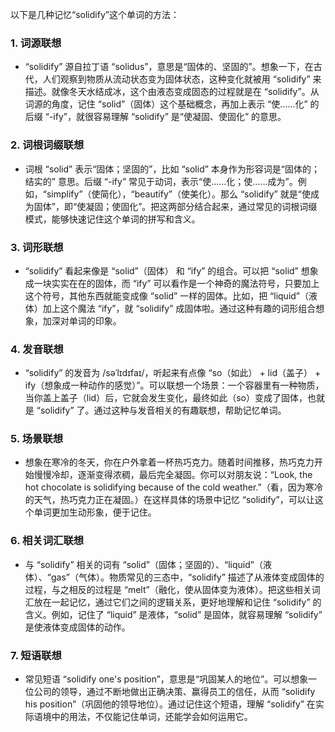 以下是几种记忆“solidify”这个单词的方法：

### 1. 词源联想
 - “solidify” 源自拉丁语 “solidus”，意思是“固体的、坚固的”。想象一下，在古代，人们观察到物质从流动状态变为固体状态，这种变化就被用 “solidify” 来描述。就像冬天水结成冰，这个由液态变成固态的过程就是在 “solidify”。从词源的角度，记住 “solid”（固体）这个基础概念，再加上表示 “使……化” 的后缀 “-ify”，就很容易理解 “solidify” 是“使凝固、使固化” 的意思。

### 2. 词根词缀联想
 - 词根 “solid” 表示“固体；坚固的”，比如 “solid” 本身作为形容词是“固体的；结实的” 意思。后缀 “-ify” 常见于动词，表示“使……化；使……成为”。例如，“simplify”（使简化），“beautify”（使美化）。那么 “solidify” 就是“使成为固体”，即“使凝固；使固化”。把这两部分结合起来，通过常见的词根词缀模式，能够快速记住这个单词的拼写和含义。

### 3. 词形联想
 - “solidify” 看起来像是 “solid”（固体） 和 “ify” 的组合。可以把 “solid” 想象成一块实实在在的固体，而 “ify” 可以看作是一个神奇的魔法符号，只要加上这个符号，其他东西就能变成像 “solid” 一样的固体。比如，把 “liquid”（液体）加上这个魔法 “ify”，就 “solidify” 成固体啦。通过这种有趣的词形组合想象，加深对单词的印象。

### 4. 发音联想
 - “solidify” 的发音为 /səˈlɪdɪfaɪ/，听起来有点像 “so（如此） + lid（盖子） + ify（想象成一种动作的感觉）”。可以联想一个场景：一个容器里有一种物质，当你盖上盖子（lid）后，它就会发生变化，最终如此（so）变成了固体，也就是 “solidify” 了。通过这种与发音相关的有趣联想，帮助记忆单词。

### 5. 场景联想
 - 想象在寒冷的冬天，你在户外拿着一杯热巧克力。随着时间推移，热巧克力开始慢慢冷却，逐渐变得浓稠，最后完全凝固。你可以对朋友说：“Look, the hot chocolate is solidifying because of the cold weather.”（看，因为寒冷的天气，热巧克力正在凝固。）在这样具体的场景中记忆 “solidify”，可以让这个单词更加生动形象，便于记住。

### 6. 相关词汇联想
 - 与 “solidify” 相关的词有 “solid”（固体；坚固的）、“liquid”（液体）、“gas”（气体）。物质常见的三态中，“solidify” 描述了从液体变成固体的过程，与之相反的过程是 “melt”（融化，使从固体变为液体）。把这些相关词汇放在一起记忆，通过它们之间的逻辑关系，更好地理解和记住 “solidify” 的含义。例如，记住了 “liquid” 是液体，“solid” 是固体，就容易理解 “solidify” 是使液体变成固体的动作。

### 7. 短语联想
 - 常见短语 “solidify one's position”，意思是“巩固某人的地位”。可以想象一位公司的领导，通过不断地做出正确决策、赢得员工的信任，从而 “solidify his position”（巩固他的领导地位）。通过记住这个短语，理解 “solidify” 在实际语境中的用法，不仅能记住单词，还能学会如何运用它。 